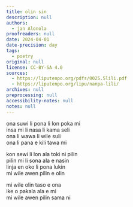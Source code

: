 ```yaml
---
title: olin sin
description: null
authors:
  - jan Alonola
proofreaders: null
date: 2024-04-01
date-precision: day
tags:
  - poetry
original: null
license: CC-BY-SA 4.0
sources:
  - https://liputenpo.org/pdfs/0025.5lili.pdf
  - https://liputenpo.org/lipu/nanpa-lili/
archives: null
preprocessing: null
accessibility-notes: null
notes: null
---
```


ona suwi li pona li lon poka mi  
insa mi li nasa li kama seli  
ona li wawa li wile suli  
ona li pana e kili tawa mi

kon sewi li lon ala toki ni pilin  
pilin mi li sona ala e nasin  
linja en oko li pona lukin  
mi wile awen pilin e olin

mi wile olin taso e ona  
ike o pakala ala e mi  
mi wile awen pilin sama ni